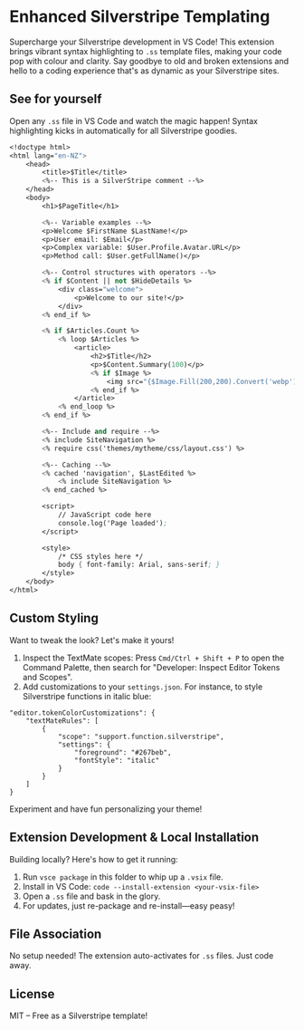 # Enhanced Silverstripe Templating

Supercharge your Silverstripe development in VS Code! This extension brings vibrant syntax highlighting to `.ss` template files, making your code pop with colour and clarity. Say goodbye to old and broken extensions and hello to a coding experience that's as dynamic as your Silverstripe sites.

## See for yourself

Open any `.ss` file in VS Code and watch the magic happen! Syntax highlighting kicks in automatically for all Silverstripe goodies.

```ss
<!doctype html>
<html lang="en-NZ">
    <head>
        <title>$Title</title>
        <%-- This is a SilverStripe comment --%>
    </head>
    <body>
        <h1>$PageTitle</h1>

        <%-- Variable examples --%>
        <p>Welcome $FirstName $LastName!</p>
        <p>User email: $Email</p>
        <p>Complex variable: $User.Profile.Avatar.URL</p>
        <p>Method call: $User.getFullName()</p>

        <%-- Control structures with operators --%>
        <% if $Content || not $HideDetails %>
            <div class="welcome">
                <p>Welcome to our site!</p>
            </div>
        <% end_if %>

        <% if $Articles.Count %>
            <% loop $Articles %>
                <article>
                    <h2>$Title</h2>
                    <p>$Content.Summary(100)</p>
                    <% if $Image %>
                        <img src="{$Image.Fill(200,200).Convert('webp').URL}" alt="{$Image.Title.ATT}">
                    <% end_if %>
                </article>
            <% end_loop %>
        <% end_if %>

        <%-- Include and require --%>
        <% include SiteNavigation %>
        <% require css('themes/mytheme/css/layout.css') %>

        <%-- Caching --%>
        <% cached 'navigation', $LastEdited %>
            <% include SiteNavigation %>
        <% end_cached %>

        <script>
            // JavaScript code here
            console.log('Page loaded');
        </script>

        <style>
            /* CSS styles here */
            body { font-family: Arial, sans-serif; }
        </style>
    </body>
</html>
```

## Custom Styling

Want to tweak the look? Let's make it yours!

1. Inspect the TextMate scopes: Press `Cmd/Ctrl + Shift + P` to open the Command Palette, then search for "Developer: Inspect Editor Tokens and Scopes".
2. Add customizations to your `settings.json`. For instance, to style Silverstripe functions in italic blue:

```jsonc
"editor.tokenColorCustomizations": {
    "textMateRules": [
        {
            "scope": "support.function.silverstripe",
            "settings": {
                "foreground": "#267beb",
                "fontStyle": "italic"
            }
        }
    ]
}
```

Experiment and have fun personalizing your theme!

## Extension Development & Local Installation

Building locally? Here's how to get it running:

1. Run `vsce package` in this folder to whip up a `.vsix` file.
2. Install in VS Code: `code --install-extension <your-vsix-file>`
3. Open a `.ss` file and bask in the glory.
4. For updates, just re-package and re-install—easy peasy!

## File Association

No setup needed! The extension auto-activates for `.ss` files. Just code away.

## License

MIT – Free as a Silverstripe template!
